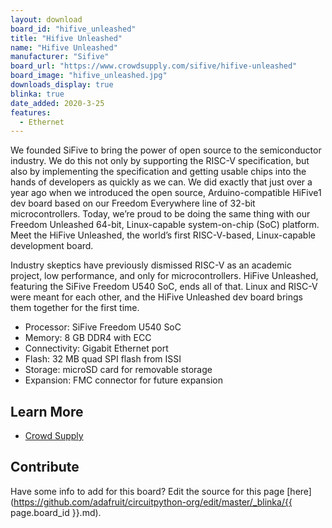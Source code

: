 ```yaml
---
layout: download
board_id: "hifive_unleashed"
title: "Hifive Unleashed"
name: "Hifive Unleashed"
manufacturer: "Sifive"
board_url: "https://www.crowdsupply.com/sifive/hifive-unleashed"
board_image: "hifive_unleashed.jpg"
downloads_display: true
blinka: true
date_added: 2020-3-25
features:
  - Ethernet
---
```


We founded SiFive to bring the power of open source to the semiconductor industry. We do this not only by supporting the RISC-V specification, but also by implementing the specification and getting usable chips into the hands of developers as quickly as we can. We did exactly that just over a year ago when we introduced the open source, Arduino-compatible HiFive1 dev board based on our Freedom Everywhere line of 32-bit microcontrollers. Today, we’re proud to be doing the same thing with our Freedom Unleashed 64-bit, Linux-capable system-on-chip (SoC) platform. Meet the HiFive Unleashed, the world’s first RISC-V-based, Linux-capable development board.

Industry skeptics have previously dismissed RISC-V as an academic project, low performance, and only for microcontrollers. HiFive Unleashed, featuring the SiFive Freedom U540 SoC, ends all of that. Linux and RISC-V were meant for each other, and the HiFive Unleashed dev board brings them together for the first time.

- Processor: SiFive Freedom U540 SoC
- Memory: 8 GB DDR4 with ECC
- Connectivity: Gigabit Ethernet port
- Flash: 32 MB quad SPI flash from ISSI
- Storage: microSD card for removable storage
- Expansion: FMC connector for future expansion

## Learn More
* [Crowd Supply](https://www.crowdsupply.com/sifive/hifive-unleashed)

## Contribute

Have some info to add for this board? Edit the source for this page [here](https://github.com/adafruit/circuitpython-org/edit/master/_blinka/{{ page.board_id }}.md).
